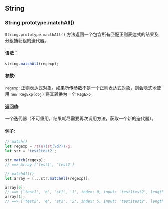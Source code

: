 ## String
### String.prototype.matchAll()
`String.prototype.macthAll()` 方法返回一个包含所有匹配正则表达式的结果及分组捕获组的迭代器。

#### 语法：
```js
string.matchAll(regexp);
```

#### 参数:
`regexp`: 
正则表达式对象。如果所传参数不是一个正则表达式对象，则会隐式地使用 `new RegExp(obj)` 将其转换为一个 `RegExp`。

#### 返回值:
一个迭代器（不可重用，结果耗尽需要再次调用方法，获取一个新的迭代器）。

#### 例子:
```js
// match()
let regexp = /t(e)(st(\d?))/g;
let str = 'test1test2';

str.match(regexp); 
// ==> Array ['test1', 'test2']

// matchAll()
let array = [...str.matchAll(regexp)];

array[0];
// ==> ['test1', 'e', 'st1', '1', index: 0, input: 'test1test2', length: 4]
array[1];
// ==> ['test2', 'e', 'st2', '2', index: 5, input: 'test1test2', length: 4]
```
